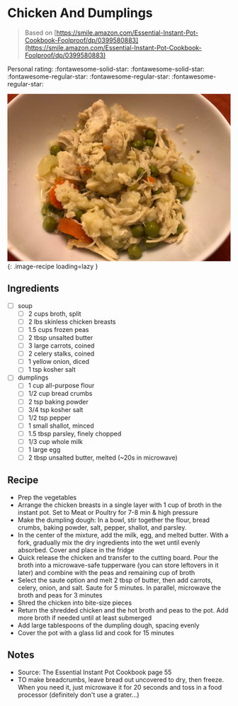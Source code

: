 <!-- Do not modify sections with "AUTO-*". They are updated by make.py -->

# Chicken And Dumplings

> Based on [https://smile.amazon.com/Essential-Instant-Pot-Cookbook-Foolproof/dp/0399580883](https://smile.amazon.com/Essential-Instant-Pot-Cookbook-Foolproof/dp/0399580883)

<!-- rating=2; (User can specify rating on scale of 1-5) -->
<!-- AUTO-UserRating -->
Personal rating: :fontawesome-solid-star: :fontawesome-solid-star: :fontawesome-regular-star: :fontawesome-regular-star: :fontawesome-regular-star:
<!-- /AUTO-UserRating -->

<!-- name_image=chicken_and_dumplings.jpeg; (User can specify image name if multiple exist) -->
<!-- AUTO-Image -->
![chicken_and_dumplings.jpeg](./chicken_and_dumplings.jpeg){: .image-recipe loading=lazy }
<!-- /AUTO-Image -->

## Ingredients

* [ ] soup
    * [ ] 2 cups broth, split
    * [ ] 2 lbs skinless chicken breasts
    * [ ] 1.5 cups frozen peas
    * [ ] 2 tbsp unsalted butter
    * [ ] 3 large carrots, coined
    * [ ] 2 celery stalks, coined
    * [ ] 1 yellow onion, diced
    * [ ] 1 tsp kosher salt
* [ ] dumplings
    * [ ] 1 cup all-purpose flour
    * [ ] 1/2 cup bread crumbs
    * [ ] 2 tsp baking powder
    * [ ] 3/4 tsp kosher salt
    * [ ] 1/2 tsp pepper
    * [ ] 1 small shallot, minced
    * [ ] 1.5 tbsp parsley, finely chopped
    * [ ] 1/3 cup whole milk
    * [ ] 1 large egg
    * [ ] 2 tbsp unsalted butter, melted (~20s in microwave)

## Recipe

* Prep the vegetables
* Arrange the chicken breasts in a single layer with 1 cup of broth in the instant pot. Set to Meat or Poultry for 7-8 min & high pressure
* Make the dumpling dough: In a bowl, stir together the flour, bread crumbs, baking powder, salt, pepper, shallot, and parsley.
* In the center of the mixture, add the milk, egg, and melted butter. With a fork, gradually mix the dry ingredients into the wet until evenly absorbed. Cover and place in the fridge
* Quick release the chicken and transfer to the cutting board. Pour the broth into a microwave-safe tupperware (you can store leftovers in it later) and combine with the peas and remaining cup of broth
* Select the saute option and melt 2 tbsp of butter, then add carrots, celery, onion, and salt. Saute for 5 minutes. In parallel, microwave the broth and peas for 3 minutes
* Shred the chicken into bite-size pieces
* Return the shredded chicken and the hot broth and peas to the pot. Add more broth if needed until at least submerged
* Add large tablespoons of the dumpling dough, spacing evenly
* Cover the pot with a glass lid and cook for 15 minutes

## Notes

* Source: The Essential Instant Pot Cookbook page 55
* TO make breadcrumbs, leave bread out uncovered to dry, then freeze. When you need it, just microwave it for 20 seconds and toss in a food processor (definitely don't use a grater...)
